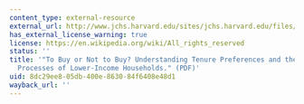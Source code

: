 ```yaml
---
content_type: external-resource
external_url: http://www.jchs.harvard.edu/sites/jchs.harvard.edu/files/hbtl-14.pdf
has_external_license_warning: true
license: https://en.wikipedia.org/wiki/All_rights_reserved
status: ''
title: '"To Buy or Not to Buy? Understanding Tenure Preferences and the Decision-Making
  Processes of Lower-Income Households." (PDF)'
uid: 8dc29ee8-05db-400e-8630-84f6408e48d1
wayback_url: ''
---
```

